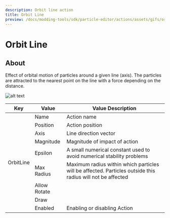 ```yaml
---
description: Orbit line action
title: Orbit Line
preview: /docs/modding-tools/sdk/particle-editor/actions/assets/gifs/orbit-line.gif
---
```


# Orbit Line

## About

Effect of orbital motion of particles around a given line (axis). The particles are attracted to the nearest point on the line with a force depending on the distance.

![alt text](assets/gifs/orbit-line.gif)

<table><thead>
  <tr>
    <th>Key</th>
    <th>Value</th>
    <th>Value Description</th>
  </tr></thead>
<tbody>
  <tr>
    <td rowspan="9">OrbitLine</td>
    <td>Name</td>
    <td>Action name</td>
  </tr>
  <tr>
    <td>Position</td>
    <td>Action position</td>
  </tr>
  <tr>
    <td>Axis</td>
    <td>Line direction vector</td>
  </tr>
  <tr>
    <td>Magnitude</td>
    <td>Magnitude of impact of action</td>
  </tr>
  <tr>
    <td>Epsilon</td>
    <td>A small numerical constant used to avoid numerical stability problems</td>
  </tr>
  <tr>
    <td>Max Radius</td>
    <td>Maximum radius within which particles will be affected. Particles outside this radius will not be affected</td>
  </tr>
  <tr>
    <td>Allow Rotate</td>
    <td></td>
  </tr>
  <tr>
    <td>Draw</td>
    <td></td>
  </tr>
  <tr>
    <td>Enabled</td>
    <td>Enabling or disabling Action</td>
  </tr>
</tbody>
</table>
